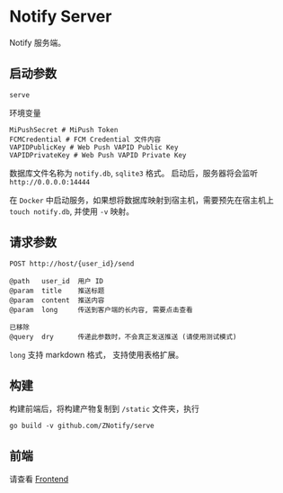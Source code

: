 # Notify Server

Notify 服务端。

## 启动参数

```shell
serve 
```

环境变量

```env
MiPushSecret # MiPush Token
FCMCredential # FCM Credential 文件内容
VAPIDPublicKey # Web Push VAPID Public Key
VAPIDPrivateKey # Web Push VAPID Private Key
```

数据库文件名称为 `notify.db`, `sqlite3` 格式。
启动后，服务器将会监听 `http://0.0.0.0:14444` 

在 `Docker` 中启动服务，如果想将数据库映射到宿主机，需要预先在宿主机上 `touch notify.db`, 并使用 `-v` 映射。

## 请求参数
```
POST http://host/{user_id}/send

@path   user_id  用户 ID
@param  title    推送标题
@param  content  推送内容
@param  long     传送到客户端的长内容, 需要点击查看

已移除
@query  dry      传递此参数时，不会真正发送推送 (请使用测试模式)
```

`long` 支持 markdown 格式， 支持使用表格扩展。

## 构建
构建前端后，将构建产物复制到 `/static` 文件夹，执行
```shell
go build -v github.com/ZNotify/serve
```

## 前端
请查看 [Frontend](https://github.com/ZNotify/frontend)
